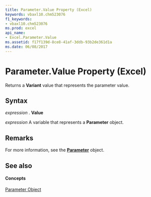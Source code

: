 ```yaml
---
title: Parameter.Value Property (Excel)
keywords: vbaxl10.chm523076
f1_keywords:
- vbaxl10.chm523076
ms.prod: excel
api_name:
- Excel.Parameter.Value
ms.assetid: f17f139d-8ce8-41af-3ddb-93b2de361d1a
ms.date: 06/08/2017
---
```



# Parameter.Value Property (Excel)

Returns a  **Variant** value that represents the parameter value.


## Syntax

 _expression_ . **Value**

 _expression_ A variable that represents a **Parameter** object.


## Remarks

For more information, see the  **[Parameter](parameter-object-excel.md)** object.


## See also


#### Concepts


[Parameter Object](parameter-object-excel.md)

